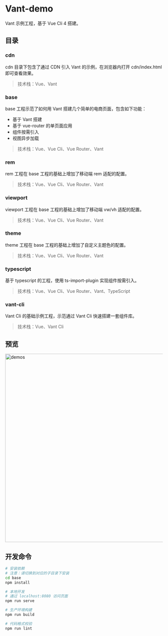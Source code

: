 # Vant-demo

Vant 示例工程，基于 Vue Cli 4 搭建。

## 目录

### cdn

cdn 目录下包含了通过 CDN 引入 Vant 的示例，在浏览器内打开 cdn/index.html 即可查看效果。

> 技术栈：Vue、Vant

### base

base 工程示范了如何用 Vant 搭建几个简单的电商页面，包含如下功能：

- 基于 Vant 搭建
- 基于 vue-router 的单页面应用
- 组件按需引入
- 视图异步加载

> 技术栈：Vue、Vue Cli、Vue Router、Vant

### rem

rem 工程在 base 工程的基础上增加了移动端 rem 适配的配置。

> 技术栈：Vue、Vue Cli、Vue Router、Vant

### viewport

viewport 工程在 base 工程的基础上增加了移动端 vw/vh 适配的配置。

> 技术栈：Vue、Vue Cli、Vue Router、Vant

### theme

theme 工程在 base 工程的基础上增加了自定义主题色的配置。

> 技术栈：Vue、Vue Cli、Vue Router、Vant

### typescript

基于 typescript 的工程，使用 ts-import-plugin 实现组件按需引入。

> 技术栈：Vue、Vue Cli、Vue Router、Vant、TypeScript

### vant-cli

Vant Cli 的基础示例工程，示范通过 Vant Cli 快速搭建一套组件库。

> 技术栈：Vue、Vant Cli


## 预览

<img src="https://img.yzcdn.cn/public_files/2017/11/16/4b7eb956ba7d30d374a2310124bdb5fe.png" alt="demos" width="600" />

## 开发命令

``` bash
# 安装依赖
# 注意：请切换到对应的子目录下安装
cd base
npm install

# 本地开发
# 通过 localhost:8080 访问页面
npm run serve

# 生产环境构建
npm run build

# 代码格式校验
npm run lint
```
